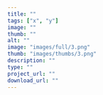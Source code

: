 ```yaml
---
title: ""
tags: ["x", "y"]
image: ""
thumb: ""
alt: ""
image: "images/full/3.png"
thumb: "images/thumbs/3.png"
description: ""
type: ""
project_url: ""
download_url: ""
---
```


